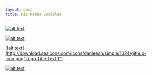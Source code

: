 ```yaml
---
layout: post
title: Mis Redes Sociales
---
```




[![alt text](https://1.bp.blogspot.com/-t9GV1JW_9yU/XfrKtqw5UwI/AAAAAAAAPFE/dYOceaKDxJc4H5AF9yE8hOhiL777me3yQCNcBGAsYHQ/s1600/23.png "Logo Title Text 1")](https://www.facebook.com/moisesraul.proanolino)

[![alt text](http://www.iconarchive.com/download/i103189/blackvariant/button-ui-requests-10/Steam.ico "Logo Title Text 1")](https://steamcommunity.com/profiles/76561198262638058/)

[![alt text](http://download.seaicons.com/icons/danleech/simple/1024/github-icon.png"Logo Title Text 1")](https://github.com/Moises2001)

[![alt text](https://image.flaticon.com/icons/png/512/23/23681.png "Logo Title Text 1")](https://twitter.com/ItsLuxyStyles)
